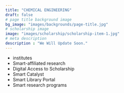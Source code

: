 ```yaml
---
title: "CHEMICAL ENGINEERING"
draft: false
# page title background image
bg_image: "images/backgrounds/page-title.jpg"
# scholarship image
image: "images/scholarship/scholarship-item-1.jpg"
# meta description
description : "We Will Update Soon."
---
```


* institutes
* Smart-affiliated research
* Digital Access to Scholarship
* Smart Catalyst
* Smart Library Portal
* Smart research programs